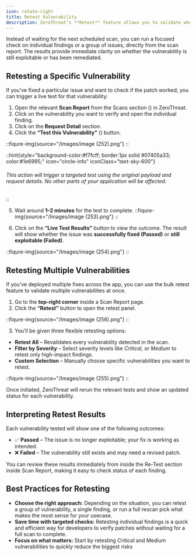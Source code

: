 ```yaml
---
icon: rotate-right
title: Retest Vulnerability
description: ZeroThreat’s **Retest** feature allows you to validate whether a vulnerability has been successfully fixed without having to run a full scan all over again. This is especially helpful for developers and security teams who want to quickly check if their fix actually worked.
---
```





Instead of waiting for the next scheduled scan, you can run a focused check on individual findings or a group of issues, directly from the scan report. The results provide immediate clarity on whether the vulnerability is still exploitable or has been remediated.



## Retesting a Specific Vulnerability

If you’ve fixed a particular issue and want to check if the patch worked, you can trigger a live test for that vulnerability:

1. Open the relevant **Scan Report** from the Scans section (<img src="https://zerothreat.gitbook.io/~gitbook/image?url=https%3A%2F%2F1825008717-files.gitbook.io%2F%7E%2Ffiles%2Fv0%2Fb%2Fgitbook-x-prod.appspot.com%2Fo%2Fspaces%252Fs6Y7hKb1RwZWFZo4EnUm%252Fuploads%252F2WAzy404Qwih5zrE9v8M%252Fimage.png%3Falt%3Dmedia%26token%3Dbb82a4e6-558c-439b-a252-e14cda4941d5&#x26;width=37&#x26;dpr=4&#x26;quality=100&#x26;sign=60d454df&#x26;sv=2" alt="" data-size="line">) in ZeroThreat.
2. Click on the vulnerability you want to verify and open the individual finding.
3. Click on the **Request Detail** section.
4. Click the **“Test this Vulnerability”** (<img src="/Images/image (251).png" alt="" data-size="line">) button.

::fiqure-img{source="/Images/image (252).png"}
::
<!-- <figure><img src="../.gitbook/assets/image (208).png" alt="" width="563"><figcaption></figcaption></figure> -->

::hint{style="background-color:#f7fcff; border:1px solid #07405a33; color:#1e6995;" icon="circle-info" iconClass="text-sky-600"}
###### This action will trigger a targeted test using the original payload and request details. No other parts of your application will be affected.
::

5. Wait around **1–2 minutes** for the test to complete.
::fiqure-img{source="/Images/image (253).png"}
::
<!-- <figure><img src="../.gitbook/assets/image (212).png" alt="" width="160"><figcaption></figcaption></figure> -->

6. Click on the **“Live Test Results”** button to view the outcome. The result will show whether the issue was **successfully fixed (Passed)** or **still exploitable (Failed)**.

::fiqure-img{source="/Images/image (254).png"}
::
<!-- <figure><img src="../.gitbook/assets/image (211).png" alt="" width="563"><figcaption></figcaption></figure> -->

## Retesting Multiple Vulnerabilities

If you’ve deployed multiple fixes across the app, you can use the bulk retest feature to validate multiple vulnerabilities at once.

1. Go to the **top-right corner** inside a Scan Report page.
2. Click the **“Retest”** button to open the retest panel.

::fiqure-img{source="/Images/image (256).png"}
::
<!-- <figure><img src="../.gitbook/assets/image (213).png" alt="" width="506"><figcaption></figcaption></figure> -->

3. You’ll be given three flexible retesting options:

* **Retest All** – Revalidates every vulnerability detected in the scan.
* **Filter by Severity** – Select severity levels like _Critical_, or _Medium_ to retest only high-impact findings.
* **Custom Selection** – Manually choose specific vulnerabilities you want to retest.


::fiqure-img{source="/Images/image (255).png"}
::
<!-- <figure><img src="../.gitbook/assets/image (214).png" alt="" width="248"><figcaption></figcaption></figure> -->

Once initiated, ZeroThreat will rerun the relevant tests and show an updated status for each vulnerability.

## Interpreting Retest Results

Each vulnerability tested will show one of the following outcomes:

* ✅ **Passed** – The issue is no longer exploitable; your fix is working as intended.
* ❌ **Failed** – The vulnerability still exists and may need a revised patch.

You can review these results immediately from inside the Re-Test section inside Scan Report, making it easy to check status of each finding.

## Best Practices for Retesting

* **Choose the right approach:** Depending on the situation, you can retest a group of vulnerability, a single finding, or run a full rescan pick what makes the most sense for your usecase.
* **Save time with targeted checks:** Retesting individual findings is a quick and efficient way for developers to verify patches without waiting for a full scan to complete.
* **Focus on what matters:** Start by retesting _Critical_ and Medium vulnerabilities to quickly reduce the biggest risks